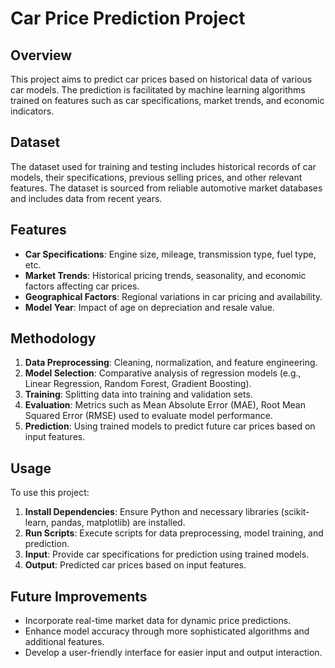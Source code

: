 
# Car Price Prediction Project

## Overview
This project aims to predict car prices based on historical data of various car models. The prediction is facilitated by machine learning algorithms trained on features such as car specifications, market trends, and economic indicators.

## Dataset
The dataset used for training and testing includes historical records of car models, their specifications, previous selling prices, and other relevant features. The dataset is sourced from reliable automotive market databases and includes data from recent years.

## Features
- **Car Specifications**: Engine size, mileage, transmission type, fuel type, etc.
- **Market Trends**: Historical pricing trends, seasonality, and economic factors affecting car prices.
- **Geographical Factors**: Regional variations in car pricing and availability.
- **Model Year**: Impact of age on depreciation and resale value.

## Methodology
1. **Data Preprocessing**: Cleaning, normalization, and feature engineering.
2. **Model Selection**: Comparative analysis of regression models (e.g., Linear Regression, Random Forest, Gradient Boosting).
3. **Training**: Splitting data into training and validation sets.
4. **Evaluation**: Metrics such as Mean Absolute Error (MAE), Root Mean Squared Error (RMSE) used to evaluate model performance.
5. **Prediction**: Using trained models to predict future car prices based on input features.

## Usage
To use this project:
1. **Install Dependencies**: Ensure Python and necessary libraries (scikit-learn, pandas, matplotlib) are installed.
2. **Run Scripts**: Execute scripts for data preprocessing, model training, and prediction.
3. **Input**: Provide car specifications for prediction using trained models.
4. **Output**: Predicted car prices based on input features.

## Future Improvements
- Incorporate real-time market data for dynamic price predictions.
- Enhance model accuracy through more sophisticated algorithms and additional features.
- Develop a user-friendly interface for easier input and output interaction.


